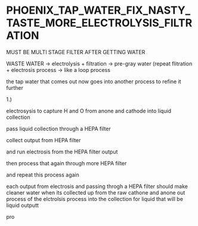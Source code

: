 # PHOENIX_TAP_WATER_FIX_NASTY_TASTE_MORE_ELECTROLYSIS_FILTRATION

MUST BE MULTI STAGE FILTER AFTER GETTING WATER

WASTE WATER -> electrolysis + filtration -> pre-gray water (repeat flitration + electrosis process -> like a loop process 

the tap water that comes out now goes into another process to refine it further


1.)

electrosysis to capture H and O from anone and cathode into liquid collection 

pass liquid collection through a HEPA filter

collect output from HEPA filter

and run electrosis from the HEPA filter output 


then process that again through more HEPA filter

and repeat this process again

each output from electrosis and passing throgh a HEPA filter should make cleaner water when its collected up from the raw cathone and anone out process of the elctrolsis process into the collection for liquid that will be liquid outputt





pro
